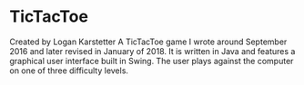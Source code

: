 # TicTacToe
Created by Logan Karstetter
A TicTacToe game I wrote around September 2016 and later revised in January of 2018. It is written in Java and features a graphical user interface built in Swing. The user plays against the computer on one of three difficulty levels. 
